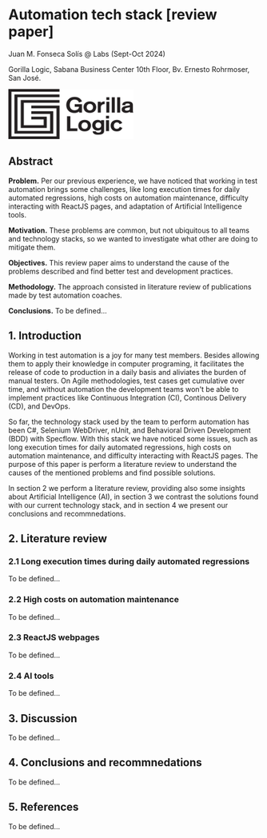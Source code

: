 # Automation tech stack [review paper]

Juan M. Fonseca Solís @ Labs (Sept-Oct 2024)

Gorilla Logic, Sabana Business Center 10th Floor, Bv. Ernesto Rohrmoser, San José.

<img width="250" height="100" src='../img/GL_Logo_Primary_Blk.png'/>

## Abstract
**Problem.** Per our previous experience, we have noticed that working in test automation brings some challenges, like long execution times for daily automated regressions, high costs on automation maintenance, difficulty interacting with ReactJS pages, and adaptation of Artificial Intelligence tools.

**Motivation.** These problems are common, but not ubiquitous to all teams and technology stacks, so we wanted to investigate what other are doing to mitigate them.

**Objectives.** This review paper aims to understand the cause of the problems described and find better test and development practices. 

**Methodology.** The approach consisted in literature review of publications made by test automation coaches. 

**Conclusions.** To be defined...

## 1. Introduction
Working in test automation is a joy for many test members. Besides allowing them to apply their knowledge in computer programing, it facilitates the release of code to production in a daily basis and aliviates the burden of manual testers. On Agile methodologies, test cases get cumulative over time, and without automation the development teams won't be able to implement practices like Continuous Integration (CI), Continous Delivery (CD), and DevOps.

So far, the technology stack used by the team to perform automation has been C#, Selenium WebDriver, nUnit, and Behavioral Driven Development (BDD) with Specflow. With this stack we have noticed some issues, such as long execution times for daily automated regressions, high costs on automation maintenance, and difficulty interacting with ReactJS pages. The purpose of this paper is perform a literature review to understand the causes of the mentioned problems and find possible solutions.

In section 2 we perform a literature review, providing also some insights about Artificial Intelligence (AI), in section 3 we contrast the solutions found with our current technology stack, and in section 4 we present our conclusions and recommnedations.

## 2. Literature review

### 2.1 Long execution times during daily automated regressions
To be defined...

### 2.2 High costs on automation maintenance
To be defined...

### 2.3 ReactJS webpages
To be defined...

### 2.4 AI tools
To be defined...

## 3. Discussion
To be defined...

## 4. Conclusions and recommnedations
To be defined...

## 5. References
To be defined...
